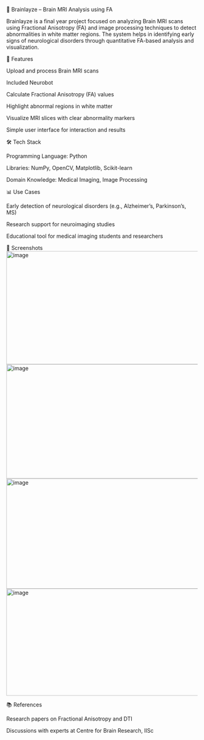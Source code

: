 🧠 Brainlayze – Brain MRI Analysis using FA

Brainlayze is a final year project focused on analyzing Brain MRI scans using Fractional Anisotropy (FA) and image processing techniques to detect abnormalities in white matter regions. The system helps in identifying early signs of neurological disorders through quantitative FA-based analysis and visualization.

🚀 Features

Upload and process Brain MRI scans

Included Neurobot

Calculate Fractional Anisotropy (FA) values

Highlight abnormal regions in white matter

Visualize MRI slices with clear abnormality markers

Simple user interface for interaction and results

🛠️ Tech Stack

Programming Language: Python

Libraries: NumPy, OpenCV, Matplotlib, Scikit-learn

Domain Knowledge: Medical Imaging, Image Processing

📊 Use Cases

Early detection of neurological disorders (e.g., Alzheimer’s, Parkinson’s, MS)

Research support for neuroimaging studies

Educational tool for medical imaging students and researchers

📸 Screenshots
<img width="569" height="297" alt="image" src="https://github.com/user-attachments/assets/c44ce3f7-e2bd-4795-b1b8-b64b90ce1557" />
<img width="565" height="300" alt="image" src="https://github.com/user-attachments/assets/574312f5-75d7-4e44-ae96-ce5d92fb1691" />
<img width="625" height="289" alt="image" src="https://github.com/user-attachments/assets/2520ce34-060b-425e-b501-2504b7403688" />
<img width="553" height="281" alt="image" src="https://github.com/user-attachments/assets/5aad6c88-a34a-49f8-bb1c-05ef9eb10350" />





📚 References

Research papers on Fractional Anisotropy and DTI

Discussions with experts at Centre for Brain Research, IISc
